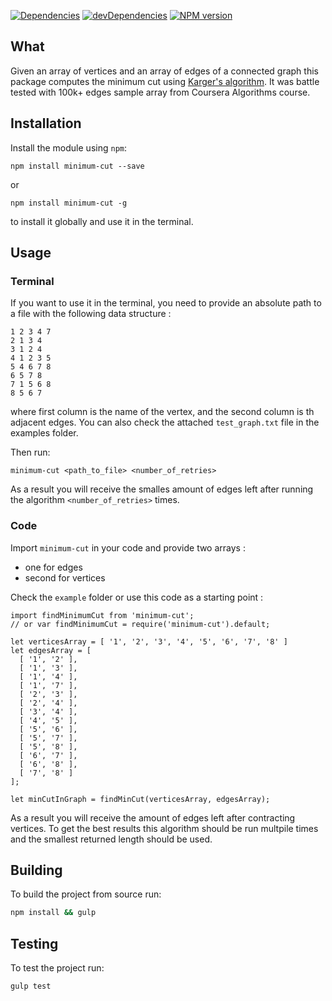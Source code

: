 [![Dependencies](https://david-dm.org/siemiatj/minimum-cut.svg)](https://david-dm.org/siemiatj/minimum-cut)
[![devDependencies](https://david-dm.org/siemiatj/minimum-cut/dev-status.svg)](https://david-dm.org/siemiatj/minimum-cut#info=devDependencies&view=table)
[![NPM version](https://badge.fury.io/js/minimum-cut.svg)](https://badge.fury.io/js/minimum-cut.svg)

## What

Given an array of vertices and an array of edges of a connected graph this package computes the minimum cut using [Karger's algorithm](https://en.wikipedia.org/wiki/Karger%27s_algorithm). It was battle tested with 100k+ edges sample array from Coursera Algorithms course.

## Installation

Install the module using `npm`:

```
npm install minimum-cut --save
```

or

```
npm install minimum-cut -g
```

to install it globally and use it in the terminal.

## Usage

### Terminal
If you want to use it in the terminal, you need to provide an absolute path to a file with the following data structure :

```
1 2 3 4 7
2 1 3 4
3 1 2 4
4 1 2 3 5
5 4 6 7 8
6 5 7 8
7 1 5 6 8
8 5 6 7
```
where first column is the name of the vertex, and the second column is th adjacent edges. You can also check the attached `test_graph.txt` file in the examples folder.

Then run:

`minimum-cut <path_to_file> <number_of_retries>`

As a result you will receive the smalles amount of edges left after running the algorithm `<number_of_retries>` times.

### Code

Import `minimum-cut` in your code and provide two arrays :
- one for edges
- second for vertices


Check the `example` folder or use this code as a starting point :

```
import findMinimumCut from 'minimum-cut';
// or var findMinimumCut = require('minimum-cut').default;

let verticesArray = [ '1', '2', '3', '4', '5', '6', '7', '8' ]
let edgesArray = [ 
  [ '1', '2' ],
  [ '1', '3' ],
  [ '1', '4' ],
  [ '1', '7' ],
  [ '2', '3' ],
  [ '2', '4' ],
  [ '3', '4' ],
  [ '4', '5' ],
  [ '5', '6' ],
  [ '5', '7' ],
  [ '5', '8' ],
  [ '6', '7' ],
  [ '6', '8' ],
  [ '7', '8' ]
];

let minCutInGraph = findMinCut(verticesArray, edgesArray);

```

As a result you will receive the amount of edges left after contracting vertices. To get the best results this algorithm should be run multpile times and the smallest returned length should be used.

## Building

To build the project from source run:

```bash
npm install && gulp
```


## Testing

To test the project run:

```bash
gulp test
```
